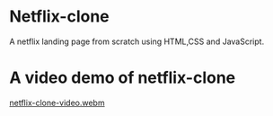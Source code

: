 # Netflix-clone

A netflix landing page from scratch using HTML,CSS and JavaScript.

# A video demo of netflix-clone

[netflix-clone-video.webm](https://user-images.githubusercontent.com/83593359/176745395-0f3174e8-38a8-4dcd-8704-a978d7613fea.webm)
